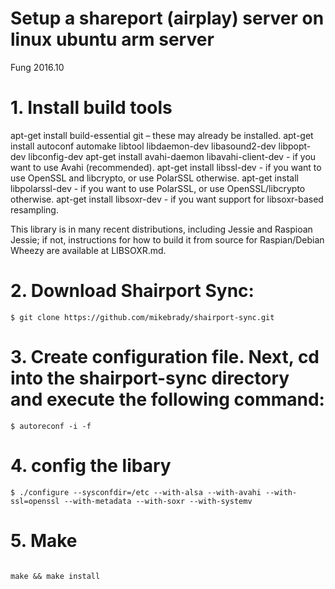 Setup a shareport (airplay) server on linux ubuntu arm server
===

Fung 2016.10

# 1. Install build tools


apt-get install build-essential git – these may already be installed.
apt-get install autoconf automake libtool libdaemon-dev libasound2-dev libpopt-dev libconfig-dev
apt-get install avahi-daemon libavahi-client-dev  - if you want to use Avahi (recommended).
apt-get install libssl-dev - if you want to use OpenSSL and libcrypto, or use PolarSSL otherwise.
apt-get install libpolarssl-dev - if you want to use PolarSSL, or use OpenSSL/libcrypto otherwise.
apt-get install libsoxr-dev - if you want support for libsoxr-based resampling. 

This library is in many recent distributions, including Jessie and Raspioan Jessie; if not, instructions for how to build it from source for Raspian/Debian Wheezy are available at LIBSOXR.md.


# 2. Download Shairport Sync:

```
$ git clone https://github.com/mikebrady/shairport-sync.git
```

# 3. Create configuration file. Next, cd into the shairport-sync directory and execute the following command:

```
$ autoreconf -i -f
```

# 4. config the libary


```
$ ./configure --sysconfdir=/etc --with-alsa --with-avahi --with-ssl=openssl --with-metadata --with-soxr --with-systemv
```


# 5. Make

```

make && make install 

```
